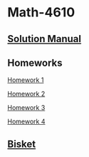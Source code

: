 # Math-4610

## [Solution Manual](https://KensieCarr.github.io/Math-4610/SolutionManual)

## Homeworks

[Homework 1](https://KensieCarr.github.io/Math-4610/Homework1)

[Homework 2](https://KensieCarr.github.io/Math-4610/Homework2)

[Homework 3](https://KensieCarr.github.io/Math-4610/Homework3)

[Homework 4](https://KensieCarr.github.io/Math-4610/Homework4)

## [Bisket](https://KensieCarr.github.io/Math-4610/Bisket)
